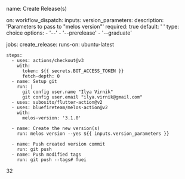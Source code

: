 name: Create Release(s)

on:
  workflow_dispatch:
    inputs:
      version_parameters:
        description: 'Parameters to pass to "melos version"'
        required: true
        default: ' '
        type: choice
        options:
          - '--'
          - '--prerelease'
          - '--graduate'

jobs:
  create_release:
    runs-on: ubuntu-latest

    steps:
      - uses: actions/checkout@v3
        with:
          token: ${{ secrets.BOT_ACCESS_TOKEN }}
          fetch-depth: 0
      - name: Setup git
        run: |
          git config user.name "Ilya Virnik"
          git config user.email "ilya.virnik@gmail.com"
      - uses: subosito/flutter-action@v2
      - uses: bluefireteam/melos-action@v2
        with:
          melos-version: '3.1.0'

      - name: Create the new version(s)
        run: melos version --yes ${{ inputs.version_parameters }}

      - name: Push created version commit
        run: git push
      - name: Push modified tags
        run: git push --tags# fuei
32
